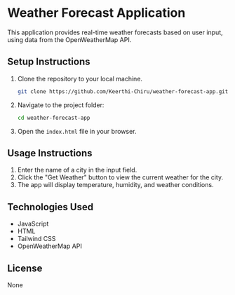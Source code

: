 # Weather Forecast Application

This application provides real-time weather forecasts based on user input, using data from the OpenWeatherMap API.

## Setup Instructions

1. Clone the repository to your local machine.

   ```bash
   git clone https://github.com/Keerthi-Chiru/weather-forecast-app.git
   ```
2. Navigate to the project folder:

   ```bash
   cd weather-forecast-app
   ```
3. Open the `index.html` file in your browser.

## Usage Instructions

1. Enter the name of a city in the input field.
2. Click the "Get Weather" button to view the current weather for the city.
3. The app will display temperature, humidity, and weather conditions.

## Technologies Used

* JavaScript
* HTML
* Tailwind CSS
* OpenWeatherMap API

## License

None
